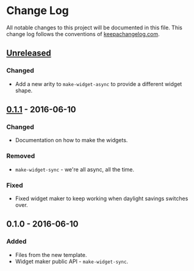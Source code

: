 # Change Log
All notable changes to this project will be documented in this file. This change log follows the conventions of [keepachangelog.com](http://keepachangelog.com/).

## [Unreleased]
### Changed
- Add a new arity to `make-widget-async` to provide a different widget shape.

## [0.1.1] - 2016-06-10
### Changed
- Documentation on how to make the widgets.

### Removed
- `make-widget-sync` - we're all async, all the time.

### Fixed
- Fixed widget maker to keep working when daylight savings switches over.

## 0.1.0 - 2016-06-10
### Added
- Files from the new template.
- Widget maker public API - `make-widget-sync`.

[Unreleased]: https://github.com/your-name/babysitter-kata/compare/0.1.1...HEAD
[0.1.1]: https://github.com/your-name/babysitter-kata/compare/0.1.0...0.1.1
